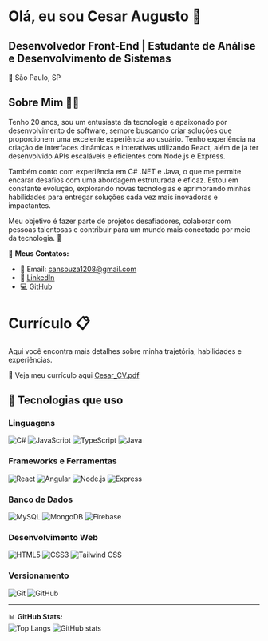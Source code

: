 # Olá, eu sou Cesar Augusto 👋
Desenvolvedor Front-End | Estudante de Análise e Desenvolvimento de Sistemas
-
📍 São Paulo, SP 

## Sobre Mim 🧑‍💻
Tenho 20 anos, sou um entusiasta da tecnologia e apaixonado por desenvolvimento de software, sempre buscando criar soluções que proporcionem uma excelente experiência ao usuário. Tenho experiência na criação de interfaces dinâmicas e interativas utilizando React, além de já ter desenvolvido APIs escaláveis e eficientes com Node.js e Express.

Também conto com experiência em C# .NET e Java, o que me permite encarar desafios com uma abordagem estruturada e eficaz. Estou em constante evolução, explorando novas tecnologias e aprimorando minhas habilidades para entregar soluções cada vez mais inovadoras e impactantes.

Meu objetivo é fazer parte de projetos desafiadores, colaborar com pessoas talentosas e contribuir para um mundo mais conectado por meio da tecnologia. 🚀

🔗 **Meus Contatos:**  
- 📧 Email: [cansouza1208@gmail.com](mailto:cansouza1208@gmail.com)  
- 🔗 [LinkedIn](https://www.linkedin.com/in/cesar-augusto-a56093233/)  
- 💻 [GitHub](https://github.com/CesarAUG12)  

# Currículo 📋
Aqui você encontra mais detalhes sobre minha trajetória, habilidades e experiências.

📎 Veja meu currículo aqui [Cesar_CV.pdf](https://github.com/user-attachments/files/19673515/Cesar_CV.pdf)

## 🚀 Tecnologias que uso  

### **Linguagens**  
![C#](https://img.shields.io/badge/-C%23-239120?logo=c-sharp&logoColor=white&style=for-the-badge)
![JavaScript](https://img.shields.io/badge/-JavaScript-F7DF1E?logo=javascript&logoColor=black&style=for-the-badge)
![TypeScript](https://img.shields.io/badge/-TypeScript-007ACC?logo=typescript&logoColor=white&style=for-the-badge)
![Java](https://img.shields.io/badge/-Java-007396?logo=java&logoColor=white&style=for-the-badge)

### **Frameworks e Ferramentas**  
![React](https://img.shields.io/badge/-React-61DAFB?logo=react&logoColor=white&style=for-the-badge)
![Angular](https://img.shields.io/badge/-Angular-DD0031?logo=angular&logoColor=white&style=for-the-badge)
![Node.js](https://img.shields.io/badge/-Node.js-339933?logo=node.js&logoColor=white&style=for-the-badge)
![Express](https://img.shields.io/badge/-Express-000000?logo=express&logoColor=white&style=for-the-badge)

### **Banco de Dados**  
![MySQL](https://img.shields.io/badge/-MySQL-4479A1?logo=mysql&logoColor=white&style=for-the-badge)
![MongoDB](https://img.shields.io/badge/-MongoDB-47A248?logo=mongodb&logoColor=white&style=for-the-badge)
![Firebase](https://img.shields.io/badge/-Firebase-FFCA28?logo=firebase&logoColor=black&style=for-the-badge)

### **Desenvolvimento Web**  
![HTML5](https://img.shields.io/badge/-HTML5-E34F26?logo=html5&logoColor=white&style=for-the-badge)
![CSS3](https://img.shields.io/badge/-CSS3-1572B6?logo=css3&logoColor=white&style=for-the-badge)
![Tailwind CSS](https://img.shields.io/badge/-Tailwind_CSS-38B2AC?logo=tailwind-css&logoColor=white&style=for-the-badge)

### **Versionamento**  
![Git](https://img.shields.io/badge/-Git-F05032?logo=git&logoColor=white&style=for-the-badge)
![GitHub](https://img.shields.io/badge/-GitHub-181717?logo=github&logoColor=white&style=for-the-badge)

---

📊 **GitHub Stats:**  
![Top Langs](https://github-readme-stats.vercel.app/api/top-langs/?username=CesarAUG12&layout=compact&theme=dark)
![GitHub stats](https://github-readme-stats.vercel.app/api?username=CesarAUG12&show_icons=true&theme=dark)   

